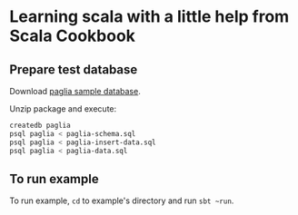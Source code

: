 # Learning scala with a little help from Scala Cookbook


## Prepare test database

Download [paglia sample database](http://pgfoundry.org/frs/download.php/1719/pagila-0.10.1.zip).

Unzip package and execute:

```bash
createdb paglia
psql paglia < paglia-schema.sql
psql paglia < paglia-insert-data.sql
psql paglia < paglia-data.sql
```

## To run example

To run example, `cd` to example's directory and run `sbt ~run`.
